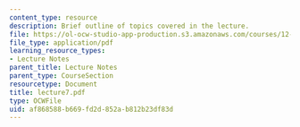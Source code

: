 ```yaml
---
content_type: resource
description: Brief outline of topics covered in the lecture.
file: https://ol-ocw-studio-app-production.s3.amazonaws.com/courses/12-800-fluid-dynamics-of-the-atmosphere-and-ocean-fall-2004/af868588b669fd2d852ab812b23df83d_lecture7.pdf
file_type: application/pdf
learning_resource_types:
- Lecture Notes
parent_title: Lecture Notes
parent_type: CourseSection
resourcetype: Document
title: lecture7.pdf
type: OCWFile
uid: af868588-b669-fd2d-852a-b812b23df83d
---
```

